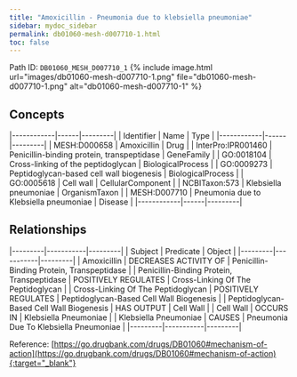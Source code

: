 ```yaml
---
title: "Amoxicillin - Pneumonia due to klebsiella pneumoniae"
sidebar: mydoc_sidebar
permalink: db01060-mesh-d007710-1.html
toc: false 
---
```



Path ID: `DB01060_MESH_D007710_1`
{% include image.html url="images/db01060-mesh-d007710-1.png" file="db01060-mesh-d007710-1.png" alt="db01060-mesh-d007710-1" %}

## Concepts

|------------|------|---------|
| Identifier | Name | Type    |
|------------|------|---------|
| MESH:D000658 | Amoxicillin | Drug |
| InterPro:IPR001460 | Penicillin-binding protein, transpeptidase | GeneFamily |
| GO:0018104 | Cross-linking of the peptidoglycan | BiologicalProcess |
| GO:0009273 | Peptidoglycan-based cell wall biogenesis | BiologicalProcess |
| GO:0005618 | Cell wall | CellularComponent |
| NCBITaxon:573 | Klebsiella pneumoniae | OrganismTaxon |
| MESH:D007710 | Pneumonia due to Klebsiella pneumoniae | Disease |
|------------|------|---------|

## Relationships

|---------|-----------|---------|
| Subject | Predicate | Object  |
|---------|-----------|---------|
| Amoxicillin | DECREASES ACTIVITY OF | Penicillin-Binding Protein, Transpeptidase |
| Penicillin-Binding Protein, Transpeptidase | POSITIVELY REGULATES | Cross-Linking Of The Peptidoglycan |
| Cross-Linking Of The Peptidoglycan | POSITIVELY REGULATES | Peptidoglycan-Based Cell Wall Biogenesis |
| Peptidoglycan-Based Cell Wall Biogenesis | HAS OUTPUT | Cell Wall |
| Cell Wall | OCCURS IN | Klebsiella Pneumoniae |
| Klebsiella Pneumoniae | CAUSES | Pneumonia Due To Klebsiella Pneumoniae |
|---------|-----------|---------|

Reference: [https://go.drugbank.com/drugs/DB01060#mechanism-of-action](https://go.drugbank.com/drugs/DB01060#mechanism-of-action){:target="_blank"}
